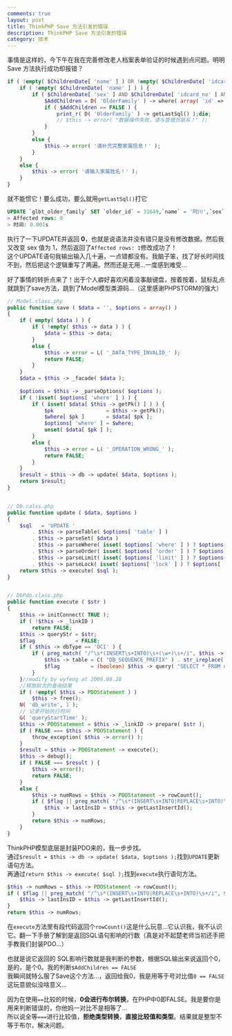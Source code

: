 ```yaml
---
comments: true
layout: post
title: ThinkPHP Save 方法引发的错误
description: ThinkPHP Save 方法引发的错误
category: 技术
---
```


事情是这样的，今下午在我在完善修改老人档案表单验证的时候遇到点问题。明明 Save 方法执行成功却报错？
```php
if ( !empty( $ChildrenDate[ 'name' ] ) OR !empty( $ChildrenDate[ 'idcard_no' ] OR !empty( $ChildrenDate[ 'tel' ] ) OR !empty( $ChildrenDate[ 'relation' ] ) ) ) {
    if ( !empty( $ChildrenDate[ 'name' ] ) ) {
        if ( $ChildrenDate[ 'sex' ] AND $ChildrenDate[ 'idcard_no' ] AND $ChildrenDate[ 'tel' ] AND $ChildrenDate[ 'relation' ] == TRUE ) {
            $AddChildren = D( 'OlderFamily' ) -> where( array( 'id' => I( 's1_id' ) ) ) -> save( $ChildrenDate );
            if ( $AddChildren == FALSE ) {
                print_r( D( 'OlderFamily' ) -> getLastSql() );die;
                // $this -> error( "数据操作失败，请与管理员联系！" );
            }
        }
        else {
            $this -> error( '请补充完整家属信息！' );
        }
    }
    else {
        $this -> error( '请输入家属姓名！' );
    }
}
```

就不能惯它！要么成功，要么就用`getLastSql()`打它
```sql
UPDATE `glbt_older_family` SET `older_id` = 31649,`name` = '阿川',`sex` = 2,`idcard_no` = '412727200001160414',`tel` = '18623947428',`relation` = '家人' WHERE( `id` = 4000 );
> Affected rows: 0
> 时间: 0.001s
```
执行了一下UPDATE并返回 **0**，也就是说语法并没有错只是没有修改数据。然后我又改变 sex 值为 1，然后返回了`Affected rows: 1`修改成功了！<br>
这个UPDATE语句我输出输入几十遍，一点错都没有。我脑子笨，找了好长时间找不到，然后把这个逻辑重写了两遍。然而还是无用...一度感到难受...<br>

好了事情的转折点来了！出于个人癖好喜欢闲着没事敲键盘，按着按着，鼠标乱点就跳到了save方法，跳到了Model模型类源码...（这里感谢PHPSTORM的强大）
```php
// Model.class.php
public function save ( $data = '', $options = array() )
{
    if ( empty( $data ) ) {
        if ( !empty( $this -> data ) ) {
            $data = $this -> data;
        }
        else {
            $this -> error = L( '_DATA_TYPE_INVALID_' );
            return FALSE;
        }
    }
    $data = $this -> _facade( $data );
    
    $options = $this -> _parseOptions( $options );
    if ( !isset( $options[ 'where' ] ) ) {
        if ( isset( $data[ $this -> getPk() ] ) ) {
            $pk                 = $this -> getPk();
            $where[ $pk ]       = $data[ $pk ];
            $options[ 'where' ] = $where;
            unset( $data[ $pk ] );
        }
        else {
            $this -> error = L( '_OPERATION_WRONG_' );
            return FALSE;
        }
    }
    $result = $this -> db -> update( $data, $options );
    return $result;
}


// Db.calss.php
public function update ( $data, $options )
{
    $sql   = 'UPDATE '
        . $this -> parseTable( $options[ 'table' ] )
        . $this -> parseSet( $data )
        . $this -> parseWhere( isset( $options[ 'where' ] ) ? $options[ 'where' ] : '' )
        . $this -> parseOrder( isset( $options[ 'order' ] ) ? $options[ 'order' ] : '' )
        . $this -> parseLimit( isset( $options[ 'limit' ] ) ? $options[ 'limit' ] : '' )
        . $this -> parseLock( isset( $options[ 'lock' ] ) ? $options[ 'lock' ] : false );
    return $this -> execute( $sql );
}


// DbPdo.class.php
public function execute ( $str )
{
    $this -> initConnect( TRUE );
    if ( !$this -> _linkID )
        return FALSE;
    $this -> queryStr = $str;
    $flag             = FALSE;
    if ( $this -> dbType == 'OCI' ) {
        if ( preg_match( "/^\s*(INSERT\s+INTO)\s+(\w+)\s+/i", $this -> queryStr, $match ) ) {
            $this -> table = C( "DB_SEQUENCE_PREFIX" ) . str_ireplace( C( "DB_PREFIX" ), "", $match[ 2 ] );
            $flag          = (boolean) $this -> query( "SELECT * FROM user_sequences WHERE sequence_name='" . strtoupper( $this -> table ) . "'" );
        }
    }//modify by wyfeng at 2009.08.28
    //释放前次的查询结果
    if ( !empty( $this -> PDOStatement ) )
        $this -> free();
    N( 'db_write', 1 );
    // 记录开始执行时间
    G( 'queryStartTime' );
    $this -> PDOStatement = $this -> _linkID -> prepare( $str );
    if ( FALSE === $this -> PDOStatement ) {
        throw_exception( $this -> error() );
    }
    $result = $this -> PDOStatement -> execute();
    $this -> debug();
    if ( FALSE === $result ) {
        $this -> error();
        return FALSE;
    }
    else {
        $this -> numRows = $this -> PDOStatement -> rowCount();
        if ( $flag || preg_match( "/^\s*(INSERT\s+INTO|REPLACE\s+INTO)\s+/i", $str ) ) {
            $this -> lastInsID = $this -> getLastInsertId();
        }
        return $this -> numRows;
    }
}
```
ThinkPHP模型底层是封装PDO来的，我一步步找。<br>
通过`$result = $this -> db -> update( $data, $options );`找到`UPDATE`更新语句方法。<br>
再通过`return $this -> execute( $sql );`找到`execute`执行语句方法。<br>
```php
$this -> numRows = $this -> PDOStatement -> rowCount();
if ( $flag || preg_match( "/^\s*(INSERT\s+INTO|REPLACE\s+INTO)\s+/i", $str ) ) {
    $this -> lastInsID = $this -> getLastInsertId();
}
return $this -> numRows;
```
在`execute`方法里有段代码返回个`rowCount()`这是什么玩意...它认识我，我不认识它。翻一下手册了解到是返回SQL语句影响的行数（真是对不起楚老师当初还手把手教我们封装PDO...）<br>

也就是说它返回的 SQL影响行数就是我判断的参数，根据SQL输出来说返回个0，是的，是个0。我的判断`$AddChildren == FALSE`<br>
我瞬间就特么服了Save这个方法...，返回给我0，我是用等于号对比值`0 == FALSE`这玩意貌似没啥意义...<br>

因为在使用`==`比较的时候，**0会进行布尔转换**，在PHP中0即FALSE。我是要你是用来判断错误的，你他妈一对比不是相等了...<br>
所以说全等`===`进行比较值，**拒绝类型转换**，**直接比较值和类型**。结果就是整型不等于布尔，解决问题。